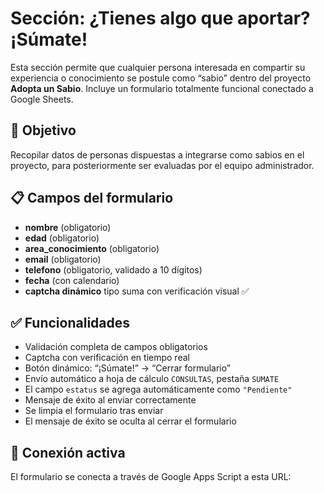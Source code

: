 # Sección: ¿Tienes algo que aportar? ¡Súmate!

Esta sección permite que cualquier persona interesada en compartir su experiencia o conocimiento se postule como “sabio” dentro del proyecto **Adopta un Sabio**. Incluye un formulario totalmente funcional conectado a Google Sheets.

## 🎯 Objetivo

Recopilar datos de personas dispuestas a integrarse como sabios en el proyecto, para posteriormente ser evaluadas por el equipo administrador.

## 📋 Campos del formulario

- **nombre** (obligatorio)
- **edad** (obligatorio)
- **area_conocimiento** (obligatorio)
- **email** (obligatorio)
- **telefono** (obligatorio, validado a 10 dígitos)
- **fecha** (con calendario)
- **captcha dinámico** tipo suma con verificación visual ✅

## ✅ Funcionalidades

- Validación completa de campos obligatorios
- Captcha con verificación en tiempo real
- Botón dinámico: “¡Súmate!” → “Cerrar formulario”
- Envío automático a hoja de cálculo `CONSULTAS`, pestaña `SUMATE`
- El campo `estatus` se agrega automáticamente como `"Pendiente"`
- Mensaje de éxito al enviar correctamente
- Se limpia el formulario tras enviar
- El mensaje de éxito se oculta al cerrar el formulario

## 🔗 Conexión activa

El formulario se conecta a través de Google Apps Script a esta URL:

